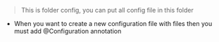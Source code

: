 > This is folder config, you can put all config file in this folder
- When you want to create a new configuration file with files then you must add @Configuration annotation